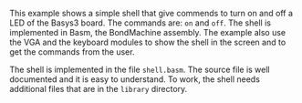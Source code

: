 This example shows a simple shell that give commends to turn on and off a LED of the Basys3 board. The commands are: `on` and `off`. The shell is implemented in Basm, the BondMachine assembly. The example also use the VGA and the keyboard modules to show the shell in the screen and to get the commands from the user.

The shell is implemented in the file `shell.basm`. The source file is well documented and it is easy to understand. To work, the shell needs additional files that are in the `library` directory. 
